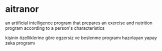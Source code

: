 # aitranor
an artificial intelligence program that prepares an exercise and nutrition program according to a person's characteristics

kişinin özelliklerine göre egzersiz ve beslenme programı hazırlayan yapay zeka programı
